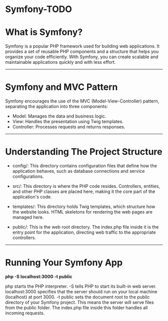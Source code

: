 # Symfony-TODO

# What is Symfony?
Symfony is a popular PHP framework used for building web applications. It provides a set of reusable PHP components and a structure that helps you organize your code efficiently. With Symfony, you can create scalable and maintainable applications quickly and with less effort.

------------------------------------------------------------------------------------------------------------------------

# Symfony and MVC Pattern
Symfony encourages the use of the MVC (Model-View-Controller) pattern, separating the application into three components:

- Model: Manages the data and business logic.
- View: Handles the presentation using Twig templates.
- Controller: Processes requests and returns responses.

---------------------------------------------------------------------------------------------------------------------


# Understanding The Project Structure

- config/: This directory contains configuration files that define how the application behaves, such as database connections and service configurations.

- src/: This directory is where the PHP code resides. Controllers, entities, and other PHP classes are placed here, making it the core part of the application's code.

- templates/: This directory holds Twig templates, which structure how the website looks. HTML skeletons for rendering the web pages are managed here.

- public/: This is the web root directory. The index.php file inside it is the entry point for the application, directing web traffic to the appropriate controllers.


---------------------------------------------------------------------------------------------------------------------


# Running Your Symfony App

**php -S localhost:3000 -t public**


php starts the PHP interpreter.
-S tells PHP to start its built-in web server.
localhost:3000 specifies that the server should run on your local machine (localhost) at port 3000.
-t public sets the document root to the public directory of your Symfony project. This means the server will serve files from the public folder. The index.php file inside this folder handles all incoming requests.
